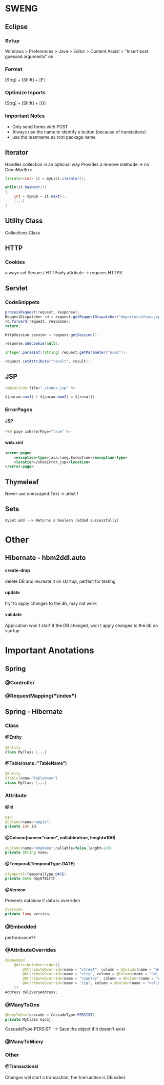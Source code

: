 # SWENG

## Eclipse

### Setup
Windows > Preferences > Java > Editor > Content Assist > "Insert best guessed arguments" on

### Format
[Strg] + [Shift] + [F]

### Optimize Inports
[Strg] + [Shift] + [O]

### Important Notes
* Only send forms with POST
* Always use the name to identify a button (because of translations)
* use the teamname as root package name


## Iterator
Handles collection in an optional way
Provides a remove methode -> no ConcModExc

```java
Iterator<int> it = myList.iterator();

while(it.hasNext())
{
	int = myNum = it.next();
	(...)
}
```

## Utility Class
Collections Class

## HTTP
### Cookies
always set Secure / HTTPonly attribute -> requires HTTPS

## Servlet
### CodeSnippets

```java
processRequest(request, response);
RequestDispatcher rd = request.getRequestDispatcher("departmentView.jsp");
rd.forward(request, response);
return;
```

```java
HttpSession session = request.getSession();
```

```java
response.addCookie(null);
```

```java
Integer.parseInt((String) request.getParameter("num1"));
```

```java
request.setAttribute("result", result);
```

## JSP
```java
<%@include file="./index.jsp" %>
```

```java
${param.num1} + ${param.num2} = ${result}
```

### ErrorPages
#### JSP
```java
<%@ page isErrorPage="true" %>
```

#### web.xml
```xml
<error-page>
	<exception-type>java.lang.Exception</exception-type>
	<location>/showError.jsp</location>
</error-page>
```

## Thymeleaf
Never use unescaped Text -> utext !

## Sets
`mySet.add --> Returns a boolean (added successfully)`

# Other
## Hibernate - hbm2ddl.auto
#### create-drop
delete DB and recreate it on startup, perfect for testing
#### update
try' to apply changes to the db, may not work
#### validate
Application won´t start if the DB changed, won´t apply changes to the db on startup

# Important Anotations
## Spring
### @Controller
### @RequestMapping("\index")
## Spring - Hibernate
### Class
#### @Entity
```java
@Entity
class MyClass {...}
```
#### @Table(name="TableName")
```java
@Entity
@Table(name="TableName")
class MyClass {...}
```
### Attribute
#### @Id
```java
@Id
@Column(name="empId")
private int id;
```
#### @Column(name="name", nullable=true, lenght=100)
```java
@Column(name="empName",nullable=false,lenght=100)
private String name;
```
#### @Temporal(TemporalType.DATE)
```java
@Temporal(TemporalType.DATE)
private Date dayOfBirth
```
#### @Version
Prevents datalose if data is overriden
```java
@Version
private long version;
```
### @Embedded
performance??
### @AttributeOverrides
```java
@Embedded
	@AttributeOverrides({
		@AttributeOverride(name = "street", column = @Column(name = "delivery_street")),
		@AttributeOverride(name = "city", column = @Column(name = "delivery_city")),
		@AttributeOverride(name = "country", column = @Column(name = "delivery_country")),
		@AttributeOverride(name = "zip", column = @Column(name = "delivery_zip")) 
	})
Address deliveryAddress;
```
### @ManyToOne
```java
@ManyToOne(cascade = CascadeType.PERSIST)
private MyClass myobj;
```
CascadeType.PERSIST --> Save the object if it doesn´t exist
### @ManyToMany
### Other
#### @Transactional
Changes will start a transaction, the transaction is DB sided


